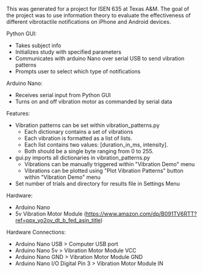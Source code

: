 This was generated for a project for ISEN 635 at Texas A&M. The goal of the project was to use information theory to evaluate the effectiveness of different vibrotactile notifications on iPhone and Android devices.

Python GUI:
- Takes subject info
- Initializes study with specified parameters
- Communicates with arduino Nano over serial USB to send vibration patterns
- Prompts user to select which type of notifications

Arduino Nano:
- Receives serial input from Python GUI
- Turns on and off vibration motor as commanded by serial data

Features:
- Vibration patterns can be set within vibration_patterns.py
    - Each dictionary contains a set of vibrations
    - Each vibration is formatted as a list of lists. 
    - Each list contains two values: [duration_in_ms, intensity]. 
    - Both should be a single byte ranging from 0 to 255.
- gui.py imports all dictionaries in vibration_patterns.py
    - Vibrations can be manually triggered within "Vibration Demo" menu
    - Vibrations can be plotted using "Plot Vibration Patterns" button within "Vibration Demo" menu
- Set number of trials and directory for results file in Settings Menu


Hardware:
- Arduino Nano
- 5v Vibration Motor Module (https://www.amazon.com/dp/B091TV6RTT?ref=ppx_yo2ov_dt_b_fed_asin_title)

Hardware Connections:

- Arduino Nano USB > Computer USB port
- Arduino Nano 5v > Vibration Motor Module VCC
- Arduino Nano GND > Vibration Motor Module GND
- Arduino Nano I/O Digital Pin 3 > Vibration Motor Module IN